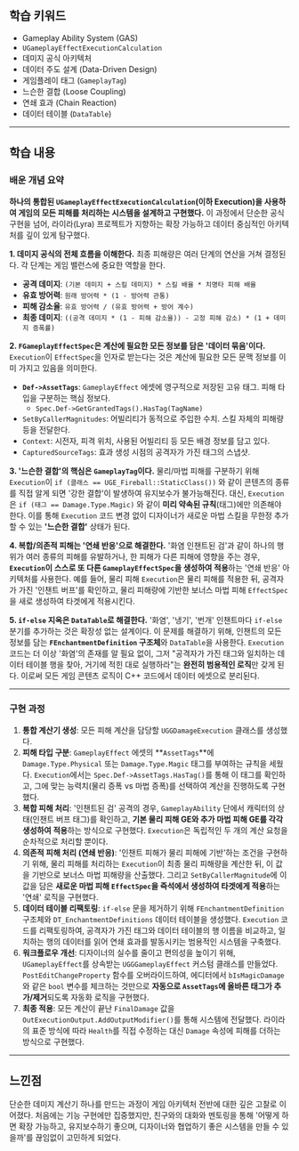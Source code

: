 ## 학습 키워드 

  * Gameplay Ability System (GAS)
  * `UGameplayEffectExecutionCalculation`
  * 데미지 공식 아키텍처
  * 데이터 주도 설계 (Data-Driven Design)
  * 게임플레이 태그 (`GameplayTag`)
  * 느슨한 결합 (Loose Coupling)
  * 연쇄 효과 (Chain Reaction)
  * 데이터 테이블 (`DataTable`)

-----

## 학습 내용 

### 배운 개념 요약 

**하나의 통합된 `UGameplayEffectExecutionCalculation`(이하 Execution)을 사용하여 게임의 모든 피해를 처리하는 시스템을 설계하고 구현했다.** 이 과정에서 단순한 공식 구현을 넘어, 라이라(Lyra) 프로젝트가 지향하는 확장 가능하고 데이터 중심적인 아키텍처를 깊이 있게 탐구했다.

**1. 데미지 공식의 전체 흐름을 이해한다.**
최종 피해량은 여러 단계의 연산을 거쳐 결정된다. 각 단계는 게임 밸런스에 중요한 역할을 한다.

  * **공격 데미지**: `(기본 데미지 + 스킬 데미지) * 스킬 배율 * 치명타 피해 배율`
  * **유효 방어력**: `원래 방어력 * (1 - 방어력 관통)`
  * **피해 감소율**: `유효 방어력 / (유효 방어력 + 방어 계수)`
  * **최종 데미지**: `((공격 데미지 * (1 - 피해 감소율)) - 고정 피해 감소) * (1 + 데미지 증폭률)`

**2. `FGameplayEffectSpec`은 계산에 필요한 모든 정보를 담은 '데이터 묶음'이다.**
`Execution`이 `EffectSpec`을 인자로 받는다는 것은 계산에 필요한 모든 문맥 정보를 이미 가지고 있음을 의미한다.

  * **`Def->AssetTags`**: `GameplayEffect` 에셋에 영구적으로 저장된 고유 태그. 피해 타입을 구분하는 핵심 정보다.
    * `Spec.Def->GetGrantedTags().HasTag(TagName)`
  * `SetByCallerMagnitudes`: 어빌리티가 동적으로 주입한 수치. 스킬 자체의 피해량 등을 전달한다.
  * `Context`: 시전자, 피격 위치, 사용된 어빌리티 등 모든 배경 정보를 담고 있다.
  * `CapturedSourceTags`: 효과 생성 시점의 공격자가 가진 태그의 스냅샷.

**3. '느슨한 결합'의 핵심은 `GameplayTag`이다.**
물리/마법 피해를 구분하기 위해 `Execution`이 `if (클래스 == UGE_Fireball::StaticClass())` 와 같이 콘텐츠의 종류를 직접 알게 되면 '강한 결합'이 발생하여 유지보수가 불가능해진다. 대신, `Execution`은 `if (태그 == Damage.Type.Magic)` 와 같이 **미리 약속된 규칙**(태그)에만 의존해야 한다. 이를 통해 `Execution` 코드 변경 없이 디자이너가 새로운 마법 스킬을 무한정 추가할 수 있는 **'느슨한 결합'** 상태가 된다.

**4. 복합/의존적 피해는 '연쇄 반응'으로 해결한다.**
'화염 인챈트된 검'과 같이 하나의 행위가 여러 종류의 피해를 유발하거나, 한 피해가 다른 피해에 영향을 주는 경우, **`Execution`이 스스로 또 다른 `GameplayEffectSpec`을 생성하여 적용**하는 '연쇄 반응' 아키텍처를 사용한다. 예를 들어, 물리 피해 `Execution`은 물리 피해를 적용한 뒤, 공격자가 가진 '인챈트 버프'를 확인하고, 물리 피해량에 기반한 보너스 마법 피해 `EffectSpec`을 새로 생성하여 타겟에게 적용시킨다.

**5. `if-else` 지옥은 `DataTable`로 해결한다.**
'화염', '냉기', '번개' 인챈트마다 `if-else` 분기를 추가하는 것은 확장성 없는 설계이다. 이 문제를 해결하기 위해, 인챈트의 모든 정보를 담는 **`FEnchantmentDefinition` 구조체**와 `DataTable`을 사용한다. `Execution` 코드는 더 이상 '화염'의 존재를 알 필요 없이, 그저 "공격자가 가진 태그와 일치하는 데이터 테이블 행을 찾아, 거기에 적힌 대로 실행하라"는 **완전히 범용적인 로직**만 갖게 된다. 이로써 모든 게임 콘텐츠 로직이 C++ 코드에서 데이터 에셋으로 분리된다.

-----

### 구현 과정 

1.  **통합 계산기 생성**: 모든 피해 계산을 담당할 `UGGDamageExecution` 클래스를 생성했다.
2.  **피해 타입 구분**: `GameplayEffect` 에셋의 **`AssetTags`**에 `Damage.Type.Physical` 또는 `Damage.Type.Magic` 태그를 부여하는 규칙을 세웠다. `Execution`에서는 `Spec.Def->AssetTags.HasTag()`를 통해 이 태그를 확인하고, 그에 맞는 능력치(물리 증폭 vs 마법 증폭)를 선택하여 계산을 진행하도록 구현했다.
3.  **복합 피해 처리**: '인챈트된 검' 공격의 경우, `GameplayAbility` 단에서 캐릭터의 상태(인챈트 버프 태그)를 확인하고, **기본 물리 피해 GE와 추가 마법 피해 GE를 각각 생성하여 적용**하는 방식으로 구현했다. `Execution`은 독립적인 두 개의 계산 요청을 순차적으로 처리할 뿐이다.
4.  **의존적 피해 처리 (연쇄 반응)**: '인챈트 피해가 물리 피해에 기반'하는 조건을 구현하기 위해, 물리 피해를 처리하는 `Execution`이 최종 물리 피해량을 계산한 뒤, 이 값을 기반으로 보너스 마법 피해량을 산출했다. 그리고 `SetByCallerMagnitude`에 이 값을 담은 **새로운 마법 피해 `EffectSpec`을 즉석에서 생성하여 타겟에게 적용**하는 '연쇄' 로직을 구현했다.
5.  **데이터 테이블 리팩토링**: `if-else` 문을 제거하기 위해 `FEnchantmentDefinition` 구조체와 `DT_EnchantmentDefinitions` 데이터 테이블을 생성했다. `Execution` 코드를 리팩토링하여, 공격자가 가진 태그와 데이터 테이블의 행 이름을 비교하고, 일치하는 행의 데이터를 읽어 연쇄 효과를 발동시키는 범용적인 시스템을 구축했다.
6.  **워크플로우 개선**: 디자이너의 실수를 줄이고 편의성을 높이기 위해, `UGameplayEffect`를 상속받는 `UGGGameplayEffect` 커스텀 클래스를 만들었다. `PostEditChangeProperty` 함수를 오버라이드하여, 에디터에서 `bIsMagicDamage`와 같은 `bool` 변수를 체크하는 것만으로 **자동으로 `AssetTags`에 올바른 태그가 추가/제거**되도록 자동화 로직을 구현했다.
7.  **최종 적용**: 모든 계산이 끝난 `FinalDamage` 값을 `OutExecutionOutput.AddOutputModifier()`를 통해 시스템에 전달했다. 라이라의 표준 방식에 따라 `Health`를 직접 수정하는 대신 `Damage` 속성에 피해를 더하는 방식으로 구현했다.

-----

## 느낀점 

단순한 데미지 계산기 하나를 만드는 과정이 게임 아키텍처 전반에 대한 깊은 고찰로 이어졌다. 처음에는 기능 구현에만 집중했지만, 친구와의 대화와 멘토링을 통해 '어떻게 하면 확장 가능하고, 유지보수하기 좋으며, 디자이너와 협업하기 좋은 시스템을 만들 수 있을까'를 끊임없이 고민하게 되었다.
